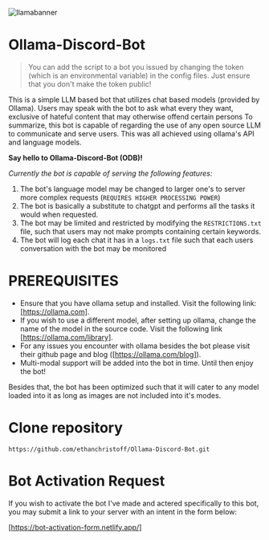 ![llamabanner](https://github.com/user-attachments/assets/3d5cfb76-ee25-48e2-a78f-46c59e7e0e88)

# Ollama-Discord-Bot

> You can add the script to a bot you issued by changing the token (which is an environmental variable) in the config files.
> Just ensure that you don't make the token public!

This is a simple LLM based bot that utilizes chat based models (provided by Ollama). Users may speak with the bot to ask what every they want,
exclusive of hateful content that may otherwise offend certain persons To summarize, this bot is capable of regarding the use of any open
source LLM to communicate and serve users. This was all achieved using ollama's API and language models.

**Say hello to Ollama-Discord-Bot (ODB)!**

_Currently the bot is capable of serving the following features:_
1. The bot's language model may be changed to larger one's to server more complex requests (`REQUIRES HIGHER PROCESSING POWER`)
2. The bot is basically a substitute to chatgpt and performs all the tasks it would when requested.
3. The bot may be limited and restricted by modifying the `RESTRICTIONS.txt` file, such that users may not make prompts containing certain keywords.
4. The bot will log each chat it has in a `logs.txt` file such that each users conversation with the bot may be monitored

# PREREQUISITES

- Ensure that you have ollama setup and installed. Visit the following link: [https://ollama.com].
- If you wish to use a different model, after setting up ollama, change the name of the model in the source code. Visit the following link [https://ollama.com/library].
- For any issues you encounter with ollama besides the bot please visit their github page and blog ([https://ollama.com/blog]).
- Multi-modal support will be added into the bot in time. Until then enjoy the bot!

Besides that, the bot has been optimized such that it will cater to any model loaded into it as long as images are not included into it's
modes.

# Clone repository
```
https://github.com/ethanchristoff/Ollama-Discord-Bot.git
```

# Bot Activation Request
If you wish to activate the bot I've made and actered specifically to this bot, you may submit a link to your server with an intent in the form below:

[https://bot-activation-form.netlify.app/]
